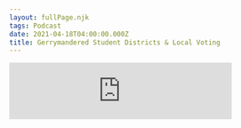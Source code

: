 ```yaml
---
layout: fullPage.njk
tags: Podcast
date: 2021-04-18T04:00:00.000Z
title: Gerrymandered Student Districts & Local Voting
---
```


<iframe
    src="https://anchor.fm/uvm-votes/embed/episodes/Student-voting--progressive-gerrymandering---reasons-for-voting-locally-evcao9"
    height="102px" width="400px" frameborder="0"
    scrolling="no"></iframe>
